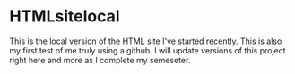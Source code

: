 # HTMLsitelocal
This is the local version of the HTML site I've started recently.
This is also my first test of me truly using a github. I will update versions of this project right here and more as I complete my semeseter.

